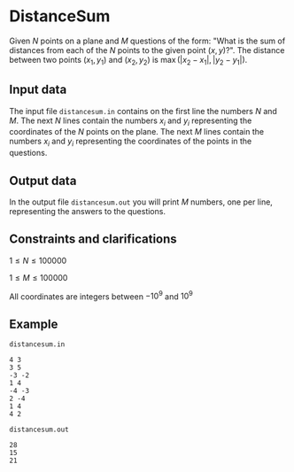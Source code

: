 # DistanceSum

Given $N$ points on a plane and $M$ questions of the form: "What is the sum of distances from each of the $N$ points to the given point $(x, y)$?". The distance between two points $(x_1, y_1)$ and $(x_2, y_2)$ is $\max(|x_2 - x_1|, |y_2 - y_1|)$.

## Input data

The input file `distancesum.in` contains on the first line the numbers $N$ and $M$. The next $N$ lines contain the numbers $x_i$ and $y_i$ representing the coordinates of the $N$ points on the plane. The next $M$ lines contain the numbers $x_i$ and $y_i$ representing the coordinates of the points in the questions.

## Output data

In the output file `distancesum.out` you will print $M$ numbers, one per line, representing the answers to the questions.

## Constraints and clarifications

$1 \leq N \leq 100000$

$1 \leq M \leq 100000$

All coordinates are integers between $-10^9$ and $10^9$

## Example

`distancesum.in`

```
4 3
3 5
-3 -2
1 4
-4 -3
2 -4
1 4
4 2
```

`distancesum.out`

```
28
15
21
```